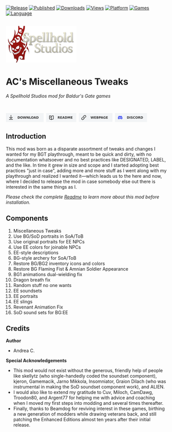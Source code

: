 [![Release](https://img.shields.io/github/v/release/Spellhold-Studios/AC-Miscellaneous-Tweaks?include_prereleases&color=%2392403a)](https://github.com/Spellhold-Studios/AC-Miscellaneous-Tweaks/releases/latest)
[![Published](https://img.shields.io/github/release-date/Spellhold-Studios/AC-Miscellaneous-Tweaks?display_date=published_at&label=published&color=%2392403a)](https://github.com/Spellhold-Studios/AC-Miscellaneous-Tweaks/releases/latest)
[![Downloads](https://img.shields.io/github/downloads/Spellhold-Studios/AC-Miscellaneous-Tweaks/total?color=%2392403a)](https://github.com/Spellhold-Studios/AC-Miscellaneous-Tweaks/releases)
[![Views](https://badges.pufler.dev/visits/Spellhold-Studios/AC-Miscellaneous-Tweaks?label=views&color=%2392403a)](https://github.com/Spellhold-Studios/AC-Miscellaneous-Tweaks/releases)
[![Platform](https://img.shields.io/badge/platform-Windows%20%a0%20macOS%20%a0%20Linux%20%a0%20Project%20Infinity-%2392403a)](https://github.com/Spellhold-Studios/AC-Miscellaneous-Tweaks/releases)
[![Games](https://img.shields.io/badge/games-BG2%20%a0%20BGT%20%a0%20BG%3AEE%20%a0%20SoD%20%a0%20BG2%3AEE%20%a0%20EET-%2392403a)](https://github.com/Spellhold-Studios/AC-Miscellaneous-Tweaks/releases)
[![Language](https://img.shields.io/badge/language-en-%2392403a)](https://github.com/Spellhold-Studios/AC-Miscellaneous-Tweaks/releases)

<!--
Badges white space separator: %20%a0%20
Badges ":" (colon) symbol: %3A
Badges "-" (hyphen) symbol: --
Games full list: BG1 BG2 BGT BG%3AEE SoD BG2%3AEE EET IWD1 IWD2 IWD%3AEE PST PST%3AEE
IETF language tags: https://spellhold-studios.github.io/readmes/template-basic/ietf-lang-tags.pdf
Why some badges update slowly: https://github.com/pujux/badge-it/issues/78
-->

<br>

<picture>
  <source media="(prefers-color-scheme: dark)" srcset="https://raw.githubusercontent.com/Spellhold-Studios/Spellhold-Studios.github.io/main/assets/images/shs-corner-logo.png" />
  <source media="(prefers-color-scheme: light)" srcset="https://raw.githubusercontent.com/Spellhold-Studios/Spellhold-Studios.github.io/main/assets/images/shs-corner-logo.png" />
  <img alt="SHS logo" src="https://raw.githubusercontent.com/Spellhold-Studios/Spellhold-Studios.github.io/main/assets/images/shs-corner-logo.png" width="220" height="115">
</picture>

# AC's Miscellaneous Tweaks

*A Spellhold Studios mod for Baldur's Gate games*

<br>

[<img alt="Download" src="https://raw.githubusercontent.com/Spellhold-Studios/Spellhold-Studios.github.io/main/assets/buttons/download.svg" height="28">](https://github.com/Spellhold-Studios/AC-Miscellaneous-Tweaks/releases/latest)&nbsp;
[<img alt="Readme" src="https://raw.githubusercontent.com/Spellhold-Studios/Spellhold-Studios.github.io/main/assets/buttons/readme.svg" height="28">](https://spellhold-studios.github.io/readmes/ac-miscellaneous-tweaks/readme.txt)&nbsp;
[<img alt="Webpage" src="https://raw.githubusercontent.com/Spellhold-Studios/Spellhold-Studios.github.io/main/assets/buttons/webpage.svg" height="28">](https://spellhold-studios.github.io/)&nbsp;
[<img alt="Discord" src="https://raw.githubusercontent.com/Spellhold-Studios/Spellhold-Studios.github.io/main/assets/buttons/discord-blue.svg" height="28">](https://discord.gg/pE2Njbdb2a)

## Introduction

This mod was born as a disparate assortment of tweaks and changes I wanted for my BGT playthrough, meant to be quick and dirty, with no documentation whatsoever and no best practices like DESIGNATED, LABEL, and the like. In time it grew in size and scope and I started adopting best practices "just in case", adding more and more stuff as I went along with my playthrough and realized I wanted it—which leads us to the here and now, where I decided to release the mod in case somebody else out there is interested in the same things as I.

*Please check the complete [Readme](https://spellhold-studios.github.io/readmes/ac-miscellaneous-tweaks/readme.txt) to learn more about this mod before installation.*

## Components

1. Miscellaneous Tweaks
2. Use BG/SoD portraits in SoA/ToB
3. Use original portraits for EE NPCs
4. Use EE colors for joinable NPCs
5. EE-style descriptions
6. BG-style archery for SoA/ToB
7. Restore BG/BG2 inventory icons and colors
8. Restore BG Flaming Fist & Amnian Soldier Appearance
9. BG1 animations dual-wielding fix
10. Dragon breath fix
11. Random stuff no one wants
12. EE soundsets
13. EE portraits
14. EE slings
15. Revenant Animation Fix
16. SoD sound sets for BG:EE

## Credits

<!-- double space after each credits **Heading** if you don't need lists -->

**Author**  

- Andrea C.

**Special Acknowledgements**  

- This mod would not exist without the generous, friendly help of people like skellytz (who single-handedly coded the soundset component), kjeron, Gamemacik, Jarno Mikkola, Insomniator, Graion Dilach (who was instrumental in making the SoD soundset component work), and ALIEN.
- I would also like to extend my gratitude to Cuv, Miloch, CamDawg, Troodon80, and Argent77 for helping me with advice and coaching when I moved my first steps into modding and several times thereafter.
- Finally, thanks to Beamdog for reviving interest in these games, birthing a new generation of modders while drawing veterans back, and still patching the Enhanced Editions almost ten years after their initial release. 
